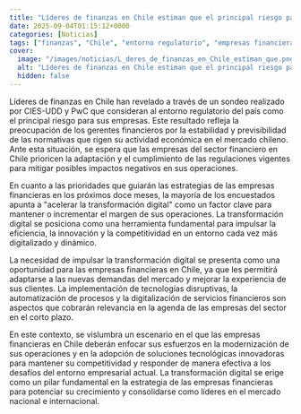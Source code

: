 ```yaml
---
title: "Líderes de finanzas en Chile estiman que el principal riesgo para sus empresas es el entorno regulatorio del país"
date: 2025-09-04T01:15:12+0000
categories: [Noticias]
tags: ["finanzas", "Chile", "entorno regulatorio", "empresas financieras", "transformación digital", "tecnologías disruptivas", "servicios financieros."]
cover:
  image: "/images/noticias/L_deres_de_finanzas_en_Chile_estiman_que.png"
  alt: "Líderes de finanzas en Chile estiman que el principal riesgo para sus empresas es el entorno regulatorio del país"
  hidden: false
---
```


Líderes de finanzas en Chile han revelado a través de un sondeo realizado por CIES-UDD y PwC que consideran al entorno regulatorio del país como el principal riesgo para sus empresas. Este resultado refleja la preocupación de los gerentes financieros por la estabilidad y previsibilidad de las normativas que rigen su actividad económica en el mercado chileno. Ante esta situación, se espera que las empresas del sector financiero en Chile prioricen la adaptación y el cumplimiento de las regulaciones vigentes para mitigar posibles impactos negativos en sus operaciones.

En cuanto a las prioridades que guiarán las estrategias de las empresas financieras en los próximos doce meses, la mayoría de los encuestados apunta a "acelerar la transformación digital" como un factor clave para mantener o incrementar el margen de sus operaciones. La transformación digital se posiciona como una herramienta fundamental para impulsar la eficiencia, la innovación y la competitividad en un entorno cada vez más digitalizado y dinámico.

La necesidad de impulsar la transformación digital se presenta como una oportunidad para las empresas financieras en Chile, ya que les permitirá adaptarse a las nuevas demandas del mercado y mejorar la experiencia de sus clientes. La implementación de tecnologías disruptivas, la automatización de procesos y la digitalización de servicios financieros son aspectos que cobrarán relevancia en la agenda de las empresas del sector en el corto plazo.

En este contexto, se vislumbra un escenario en el que las empresas financieras en Chile deberán enfocar sus esfuerzos en la modernización de sus operaciones y en la adopción de soluciones tecnológicas innovadoras para mantener su competitividad y responder de manera efectiva a los desafíos del entorno empresarial actual. La transformación digital se erige como un pilar fundamental en la estrategia de las empresas financieras para potenciar su crecimiento y consolidarse como líderes en el mercado nacional e internacional.
